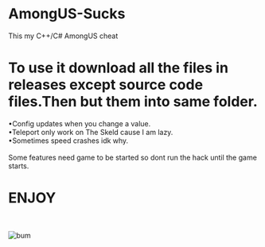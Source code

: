 # AmongUS-Sucks
This my C++/C# AmongUS cheat

# To use it download all the files in releases except source code files.Then but them into same folder.
</hr>
	•Config updates when you change a value.<br>
 	•Teleport only work on The Skeld cause I am lazy.<br>
	•Sometimes speed crashes idk why.<br>
<br>
Some features need game to be started so dont run the hack until the game starts.

# ENJOY
<br>

![bum](https://user-images.githubusercontent.com/65496622/105195442-b0b10c80-5b4b-11eb-92f9-417f926db37b.png)
